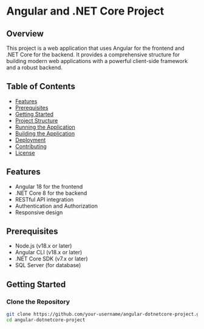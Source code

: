 # Angular and .NET Core Project

## Overview
This project is a web application that uses Angular for the frontend and .NET Core for the backend. It provides a comprehensive structure for building modern web applications with a powerful client-side framework and a robust backend.

## Table of Contents
- [Features](#features)
- [Prerequisites](#prerequisites)
- [Getting Started](#getting-started)
- [Project Structure](#project-structure)
- [Running the Application](#running-the-application)
- [Building the Application](#building-the-application)
- [Deployment](#deployment)
- [Contributing](#contributing)
- [License](#license)

## Features
- Angular 18 for the frontend
- .NET Core 8 for the backend
- RESTful API integration
- Authentication and Authorization
- Responsive design

## Prerequisites
- Node.js (v18.x or later)
- Angular CLI (v18.x or later)
- .NET Core SDK (v7.x or later)
- SQL Server (for database)

## Getting Started
### Clone the Repository
```bash
git clone https://github.com/your-username/angular-dotnetcore-project.git
cd angular-dotnetcore-project
